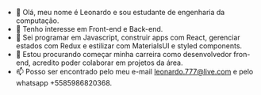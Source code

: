 - 👋 Olá, meu nome é Leonardo e sou estudante de engenharia da computação.
- 👀 Tenho interesse em Front-end e Back-end.
- 🌱 Sei programar em Javascript, construir apps com React, gerenciar estados com Redux e estilizar com MaterialsUI e styled components.
- 💞️ Estou procurando começar minha carreira como desenvolvedor fron-end, acredito poder colaborar em projetos da área.
- 📫 Posso ser encontrado pelo meu e-mail leonardo.777@live.com e pelo whatsapp +5585986820368.

<!---
Leonardo2606/Leonardo2606 is a ✨ special ✨ repository because its `README.md` (this file) appears on your GitHub profile.
You can click the Preview link to take a look at your changes.
--->
